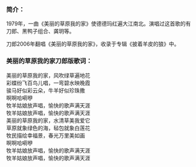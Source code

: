 

### 简介：

1979年，一曲《美丽的草原我的家》使德德玛红遍大江南北。演唱过这首歌的有刀郎、黑鸭子组合、龚玥等。

刀郎2006年翻唱《美丽的草原我的家》，收录于专辑《披着羊皮的狼》中。  

### 美丽的草原我的家刀郎版歌词：

美丽的草原我的家，风吹绿草遍地花  
彩蝶纷飞百鸟儿唱，一弯碧水映晚霞  
骏马好似彩云朵，牛羊好似珍珠撒  
啊啊哈嗬咿  
牧羊姑娘放声唱，愉快的歌声满天涯  
牧羊姑娘放声唱，愉快的歌声满天涯  
美丽的草原我的家，水清草美我爱它  
草原就象绿色的海，毡包就象白莲花  
牧民描绘幸福景，春光万里美如画  
啊啊哈嗬咿  
牧羊姑娘放声唱，愉快的歌声满天涯  
牧羊姑娘放声唱，愉快的歌声满天涯  

